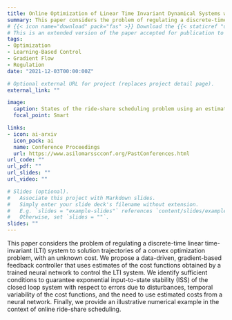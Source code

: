 ```yaml
---
title: Online Optimization of Linear Time Invariant Dynamical Systems with Cost Perception
summary: This paper considers the problem of regulating a discrete-time linear time-invariant (LTI) system to solution trajectories of a convex optimization problem, with an unknown cost. We propose a data-driven, gradient-based feedback controller that uses estimates of the cost functions obtained by a trained neural network to control the LTI system. We identify sufficient conditions to guarantee exponential input-to-state stability (ISS) of the closed loop system with respect to errors due to disturbances, temporal variability of the cost functions, and the need to use estimated costs from a neural network. Finally, we provide an illustrative numerical example in the context of online ride-share scheduling.
# {{< icon name="download" pack="fas" >}} Download the {{< staticref "uploads/arXivPaperL4DC.pdf" "newtab" >}}arXiv eprint{{< /staticref >}}.
# This is an extended version of the paper accepted for publication to the 4th Annual Learning for Dynamics and Control Conference containing proofs.
tags:
- Optimization
- Learning-Based Control
- Gradient Flow
- Regulation
date: "2021-12-03T00:00:00Z"

# Optional external URL for project (replaces project detail page).
external_link: ""

image:
  caption: States of the ride-share scheduling problem using an estimated gradient obtained via a feedforward neural network.  
  focal_point: Smart

links:
- icon: ai-arxiv
  icon_pack: ai
  name: Conference Proceedings
  url: https://www.asilomarsscconf.org/PastConferences.html
url_code: ""
url_pdf: ""
url_slides: ""
url_video: ""

# Slides (optional).
#   Associate this project with Markdown slides.
#   Simply enter your slide deck's filename without extension.
#   E.g. `slides = "example-slides"` references `content/slides/example-slides.md`.
#   Otherwise, set `slides = ""`.
slides: ""
---
```

This paper considers the problem of regulating a discrete-time linear time-invariant (LTI) system to solution trajectories of a convex optimization problem, with an unknown cost. We propose a data-driven, gradient-based feedback controller that uses estimates of the cost functions obtained by a trained neural network to control the LTI system. We identify sufficient conditions to guarantee exponential input-to-state stability (ISS) of the closed loop system with respect to errors due to disturbances, temporal variability of the cost functions, and the need to use estimated costs from a neural network. Finally, we provide an illustrative numerical example in the context of online ride-share scheduling.
